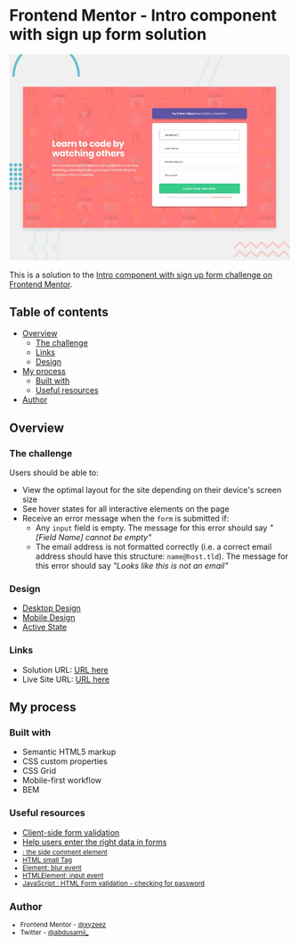 # Frontend Mentor - Intro component with sign up form solution

![](./design/desktop-preview.jpg)

This is a solution to the [Intro component with sign up form challenge on Frontend Mentor](https://www.frontendmentor.io/challenges/intro-component-with-signup-form-5cf91bd49edda32581d28fd1). 

## Table of contents

- [Overview](#overview)
  - [The challenge](#the-challenge)
  - [Links](#links)
  - [Design](#design)
- [My process](#my-process)
  - [Built with](#built-with)
  - [Useful resources](#useful-resources)
- [Author](#author)

## Overview

### The challenge

Users should be able to:

- View the optimal layout for the site depending on their device's screen size
- See hover states for all interactive elements on the page
- Receive an error message when the `form` is submitted if:
  - Any `input` field is empty. The message for this error should say *"[Field Name] cannot be empty"*
  - The email address is not formatted correctly (i.e. a correct email address should have this structure: `name@host.tld`). The message for this error should say *"Looks like this is not an email"*

### Design

- [Desktop Design](./design/desktop-design.jpg)
- [Mobile Design](./design/mobile-design.jpg)
- [Active State](./design/active-states.jpg)

### Links

- Solution URL: [URL here](#)
- Live Site URL: [URL here](https://intro-component-with-sign-up-form-fmc.netlify.app/)

## My process

### Built with

- Semantic HTML5 markup
- CSS custom properties
- CSS Grid
- Mobile-first workflow
- BEM

### Useful resources

- [Client-side form validation](https://developer.mozilla.org/en-US/docs/Learn/Forms/Form_validation#validating_forms_using_javascript)
- [Help users enter the right data in forms](https://web.dev/learn/forms/validation/)
- [<small>: the side comment element](https://developer.mozilla.org/en-US/docs/Web/HTML/Element/small)
- [HTML small Tag](https://www.geeksforgeeks.org/html-small-tag/)
- [Element: blur event](https://developer.mozilla.org/en-US/docs/Web/API/Element/blur_event)
- [HTMLElement: input event](https://developer.mozilla.org/en-US/docs/Web/API/HTMLElement/input_event)
- [JavaScript : HTML Form validation - checking for password](https://www.w3resource.com/javascript/form/password-validation.php)

## Author

- Frontend Mentor - [@xyzeez](https://www.frontendmentor.io/profile/xyzeez)
- Twitter - [@abdusamii_](https://twitter.com/abdusamii_)

